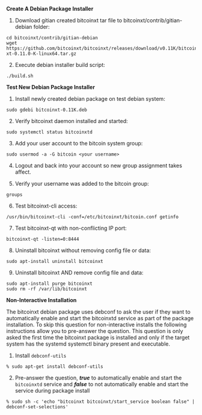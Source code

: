 **Create A Debian Package Installer**

1. Download gitian created bitcoinxt tar file to bitcoinxt/contrib/gitian-debian folder:

  ```
  cd bitcoinxt/contrib/gitian-debian
  wget https://github.com/bitcoinxt/bitcoinxt/releases/download/v0.11K/bitcoin-xt-0.11.0-K-linux64.tar.gz
  ```

2. Execute debian installer build script:
  ```
  ./build.sh
  ```

**Test New Debian Package Installer**

1. Install newly created debian package on test debian system:

  ```
  sudo gdebi bitcoinxt-0.11K.deb
  ```

2. Verify bitcoinxt daemon installed and started:

  ```
  sudo systemctl status bitcoinxtd
  ```

3. Add your user account to the bitcoin system group:
   
  ```
  sudo usermod -a -G bitcoin <your username>
  ```
  
4. Logout and back into your account so new group assignment takes affect.

5. Verify your username was added to the bitcoin group:

  ```
  groups
  ```

6. Test bitcoinxt-cli access:

  ```
  /usr/bin/bitcoinxt-cli -conf=/etc/bitcoinxt/bitcoin.conf getinfo
  ```
  
7. Test bitcoinxt-qt with non-conflicting IP port:
  
  ```
  bitcoinxt-qt -listen=0:8444
  ```
  
8. Uninstall bitcoinxt without removing config file or data:

  ```
  sudo apt-install uninstall bitcoinxt
  ```

9. Uninstall bitcoinxt AND remove config file and data:

  ```
  sudo apt-install purge bitcoinxt
  sudo rm -rf /var/lib/bitcoinxt
  ```

**Non-Interactive Installation**

The bitcoinxt debian package uses debconf to ask the user if they want to automatically enable and start the bitcoinxtd service as part of the package installation. To skip this question for non-interactive installs the following instructions allow you to pre-answer the question. This question is only asked the first time the bitcoinxt package is installed and only if the target system has the systemd systemctl binary present and executable.

1. Install ```debconf-utils```
 ```
 % sudo apt-get install debconf-utils
 ```

2. Pre-answer the question, ***true*** to automatically enable and start the ```bitcoinxtd``` service and ***false*** to not automatically enable and start the service during package install
 ```
 % sudo sh -c 'echo "bitcoinxt bitcoinxt/start_service boolean false" | debconf-set-selections'
 ```

